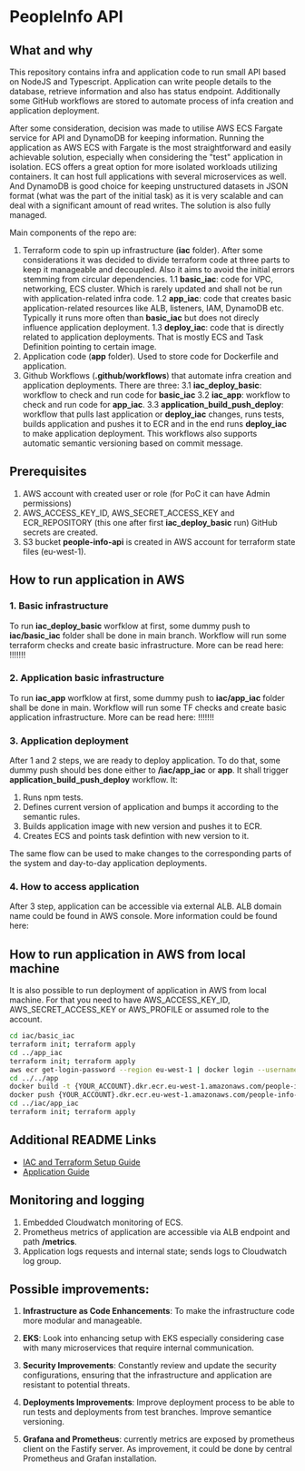 # PeopleInfo API

## What and why

This repository contains infra and application code to run small API based on NodeJS and Typescript. Application can write people details to the database, retrieve information and also has status endpoint. 
Additionally some GitHub workflows are stored to automate process of infa creation and application deployment.

After some consideration, decision was made to utilise AWS ECS Fargate service for API and DynamoDB for keeping information. Running the application as AWS ECS with Fargate is the most straightforward and easily achievable solution, especially when considering the "test" application in isolation. ECS offers a great option for more isolated workloads utilizing containers. It can host full applications with several microservices as well.
And DynamoDB is good choice for keeping unstructured datasets in JSON format (what was the part of the initial task) as it is very scalable and can deal with a significant amount of read writes.  The solution is also fully managed.

Main components of the repo are:
1. Terraform code to spin up infrastructure (**iac** folder). After some considerations it was decided to divide terraform code at three parts to keep it manageable and decoupled. Also it aims to avoid the initial errors stemming from circular dependencies. 
	1.1 **basic_iac**: code for VPC, networking, ECS cluster. Which is rarely updated and shall not be run with application-related infra code.
	1.2 **app_iac**: code that creates basic application-related resources like ALB, listeners, IAM, DynamoDB etc. Typically it runs more often than **basic_iac** but does not direcly influence application deployment. 
	1.3 **deploy_iac**: code that is directly related to application deployments. That is mostly ECS and Task Definition pointing to certain image.
2. Application code (**app** folder). Used to store code for Dockerfile and application.
3. Github Workflows (**.github/workflows**) that automate infra creation and application deployments. There are three:
	3.1 **iac_deploy_basic**: workflow to check and run code for **basic_iac**
	3.2 **iac_app**: workflow to check and run code for **app_iac**.
	3.3 **application_build_push_deploy**: workflow that pulls last application or **deploy_iac** changes, runs tests, builds application and pushes it to ECR and in the end runs **deploy_iac** to make application deployment. This workflows also supports automatic semantic versioning based on commit message.

## Prerequisites

1. AWS account with created user or role (for PoC it can have Admin permissions)
2. AWS_ACCESS_KEY_ID, AWS_SECRET_ACCESS_KEY and ECR_REPOSITORY (this one after first **iac_deploy_basic** run) GitHub secrets are created.
3. S3 bucket **people-info-api** is created in AWS account for terraform state files (eu-west-1).

## How to run application in AWS

### 1. **Basic infrastructure**

To run **iac_deploy_basic** worfklow at first, some dummy push to **iac/basic_iac** folder shall be done in main branch.
Workflow will run some terraform checks and create basic infrastructure. More can be read here: !!!!!!!

### 2. **Application basic infrastructure**

To run **iac_app** worfklow at first, some dummy push to **iac/app_iac** folder shall be done in main.
Workflow will run some TF checks and create basic application infrastructure. More can be read here: !!!!!!!

### 3. **Application deployment**

After 1 and 2 steps, we are ready to deploy application. To do that, some dummy push should bes done either to **/iac/app_iac** or **app**. It shall trigger **application_build_push_deploy** workflow. It:
1. Runs npm tests.
2. Defines current version of application and bumps it according to the semantic rules.
3. Builds application image with new version and pushes it to ECR.
4. Creates ECS and points task defintion with new version to it. 

The same flow can be used to make changes to the corresponding parts of the system and day-to-day application deployments. 

### 4. **How to access application**
After 3 step, application can be accessible via external ALB. ALB domain name could be found in AWS console. More information could be found here:

## How to run application in AWS from local machine
It is also possible to run deployment of application in AWS from local machine. For that you need to have AWS_ACCESS_KEY_ID, AWS_SECRET_ACCESS_KEY or AWS_PROFILE or assumed role to the account.

```bash
cd iac/basic_iac
terraform init; terraform apply
cd ../app_iac
terraform init; terraform apply
aws ecr get-login-password --region eu-west-1 | docker login --username AWS --password-stdin {YOUR_ACCOUNT}.dkr.ecr.eu-west-1.amazonaws.com
cd ../../app
docker build -t {YOUR_ACCOUNT}.dkr.ecr.eu-west-1.amazonaws.com/people-info-api:{NEW_VERSION}
docker push {YOUR_ACCOUNT}.dkr.ecr.eu-west-1.amazonaws.com/people-info-api:{NEW_VERSION}
cd ../iac/app_iac
terraform init; terraform apply
```

## Additional README Links

- [IAC and Terraform Setup Guide](https://github.com/Pretendfriend/Falafel-API-Server/blob/a005238977a6bb14f39a9830e3c883c1996b0be4/components/README.md)
- [Application Guide](https://github.com/Pretendfriend/Falafel-API-Server/blob/a005238977a6bb14f39a9830e3c883c1996b0be4/application/README.md)

## Monitoring and logging
1. Embedded Cloudwatch monitoring of ECS.
2. Prometheus metrics of application are accessible via ALB endpoint and path **/metrics**.
3. Application logs requests and internal state; sends logs to Cloudwatch log group.

## Possible improvements:

1. **Infrastructure as Code Enhancements**: To make the infrastructure code more modular and manageable.

2. **EKS**: Look into enhancing setup with EKS especially considering case with many microservices that require internal communication.

3. **Security Improvements**: Constantly review and update the security configurations, ensuring that the infrastructure and application are resistant to potential threats.

4. **Deployments Improvements**: Improve deployment process to be able to run tests and deployments from test branches. Improve semantice versioning.

5. **Grafana and Prometheus**: currently metrics are exposed by prometheus client on the Fastify server. As improvement, it could be done by central Prometheus and Grafan installation.
